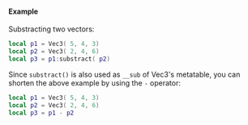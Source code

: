 #### Example
Substracting two vectors:
```lua
local p1 = Vec3( 5, 4, 3)
local p2 = Vec3( 2, 4, 6)
local p3 = p1:substract( p2)
```
Since `substract()` is also used as `__sub` of Vec3's metatable, you can
shorten the above example by using the `-` operator:
```lua
local p1 = Vec3( 5, 4, 3)
local p2 = Vec3( 2, 4, 6)
local p3 = p1 - p2
```
